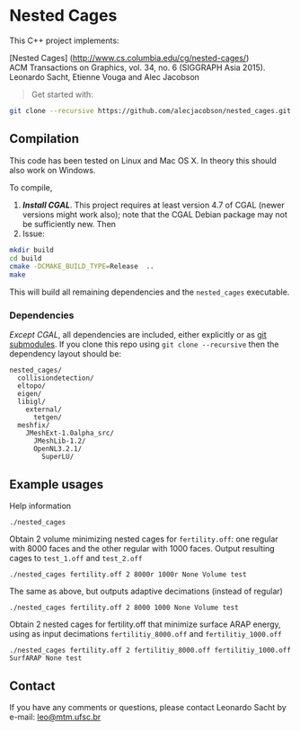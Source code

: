 # Nested Cages 

This C++ project implements:

[Nested Cages] (http://www.cs.columbia.edu/cg/nested-cages/)  
ACM Transactions on Graphics, vol. 34, no. 6 (SIGGRAPH Asia 2015).  
Leonardo Sacht, Etienne Vouga and Alec Jacobson

> Get started with:
>
```bash
git clone --recursive https://github.com/alecjacobson/nested_cages.git
```

## Compilation

This code has been tested on Linux and Mac OS X. In theory this should also
work on Windows.

To compile, 

 1. _**Install CGAL**_. This project requires at least version 4.7 of CGAL (newer versions might work also); note that the CGAL Debian package may not be sufficiently new. Then 
 2. Issue:
```bash
mkdir build
cd build
cmake -DCMAKE_BUILD_TYPE=Release  ..
make
```

This will build all remaining dependencies and the `nested_cages` executable.

### Dependencies

_Except CGAL_, all dependencies are included, either explicitly or as [git
submodules](https://git-scm.com/docs/git-submodule). If you clone this repo
using `git clone --recursive` then the dependency layout should be:

    nested_cages/
      collisiondetection/
      eltopo/
      eigen/
      libigl/
        external/
          tetgen/
      meshfix/
        JMeshExt-1.0alpha_src/
          JMeshLib-1.2/
          OpenNL3.2.1/
            SuperLU/


## Example usages

Help information

    ./nested_cages

Obtain 2 volume minimizing nested cages for `fertility.off`: one regular with
8000 faces and the other regular with 1000 faces. Output resulting cages to
`test_1.off` and `test_2.off`

    ./nested_cages fertility.off 2 8000r 1000r None Volume test

The same as above, but outputs adaptive decimations (instead of regular)

    ./nested_cages fertility.off 2 8000 1000 None Volume test

Obtain 2 nested cages for fertility.off that minimize surface ARAP energy,
using as input decimations `fertilitiy_8000.off` and `fertilitiy_1000.off`

    ./nested_cages fertility.off 2 fertilitiy_8000.off fertilitiy_1000.off SurfARAP None test

## Contact

If you have any comments or questions, please contact Leonardo Sacht by e-mail:
leo@mtm.ufsc.br
